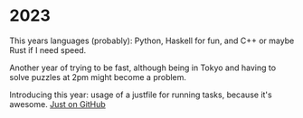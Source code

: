 # 2023

This years languages (probably): Python, Haskell for fun,
and C++ or maybe Rust if I need speed.

Another year of trying to be fast,
although being in Tokyo and having to solve puzzles at 2pm might become a problem.

Introducing this year: usage of a justfile for running tasks, because it's awesome.
[Just on GitHub](https://github.com/casey/just)

